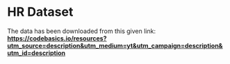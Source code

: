 # HR Dataset
The data has been downloaded from this given link: **https://codebasics.io/resources?utm_source=description&utm_medium=yt&utm_campaign=description&utm_id=description**



